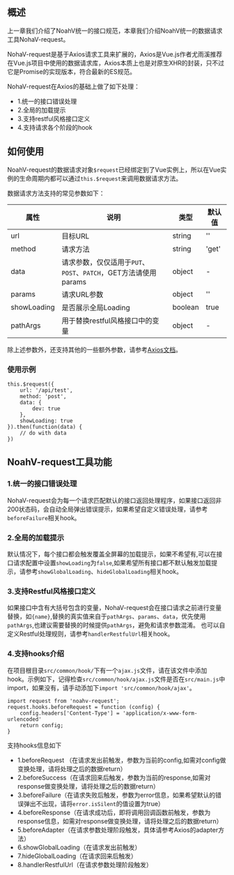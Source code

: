 
## 概述

上一章我们介绍了NoahV统一的接口规范，本章我们介绍NoahV统一的数据请求工具NohaV-request。

NohaV-request是基于Axios请求工具来扩展的，Axios是Vue.js作者尤雨溪推荐在Vue.js项目中使用的数据请求库，Axios本质上也是对原生XHR的封装，只不过它是Promise的实现版本，符合最新的ES规范。

NohaV-request在Axios的基础上做了如下处理：

* 1.统一的接口错误处理
* 2.全局的加载提示
* 3.支持restful风格接口定义
* 4.支持请求各个阶段的hook

## 如何使用
NoahV-request的数据请求对象`$request`已经绑定到了Vue实例上，所以在Vue实例的生命周期内都可以通过`this.$request`来调用数据请求方法。

数据请求方法支持的常见参数如下：

| 属性  | 说明         | 类型   | 默认值 |
| ----- | ----------- | ------ | ------ |
| url |    目标URL | string | ''    |
| method |   请求方法 | string | 'get'    |
| data |   请求参数，仅仅适用于`PUT`、 `POST`、`PATCH`，GET方法请使用params| object | -    |
| params |   请求URL参数 | object | ''    |
| showLoading |  是否展示全局Loading | boolean | true   |
| pathArgs |  用于替换restful风格接口中的变量 | object | -   |


除上述参数外，还支持其他的一些额外参数，请参考[Axios文档](https://github.com/axios/axios#request-config)。

### 使用示例
<div class="normal-code">

```
this.$request({
    url: '/api/test',
    method: 'post',
    data: {
        dev: true
    },
    showLoading: true
}).then(function(data) {
    // do with data
})
```
</div>

## NoahV-request工具功能

### 1.统一的接口错误处理
NohaV-request会为每一个请求匹配默认的接口返回处理程序，如果接口返回非200状态码，会自动全局弹出错误提示，如果希望自定义错误处理，请参考`beforeFailure`相关hook。

### 2.全局的加载提示
默认情况下，每个接口都会触发覆盖全屏幕的加载提示，如果不希望有,可以在接口请求配置中设置`showLoading`为`false`,如果希望所有接口都不默认触发加载提示，请参考`showGlobalLoading`、`hideGlobalLoading`相关hook。

### 3.支持Restful风格接口定义
如果接口中含有大括号包含的变量，NohaV-request会在接口请求之前进行变量替换，如`{name}`,替换的真实值来自于`pathArgs`、`params`、`data`，优先使用`pathArgs`,也建议需要替换的时候提供`pathArgs`，避免和请求参数混淆。
也可以自定义Restful处理规则，请参考`handlerRestfulUrl`相关hook。

### 4.支持hooks介绍

在项目根目录`src/common/hook/`下有一个`ajax.js`文件，请在该文件中添加hook。示例如下，记得检查`src/common/hook/ajax.js`文件是否在`src/main.js`中import，如果没有，请手动添加下`import 'src/common/hook/ajax'`。
<div class="normal-code">

```
import request from 'noahv-request';
request.hooks.beforeRequest = function (config) {
    config.headers['Content-Type'] = 'application/x-www-form-urlencoded'
    return config;
}
```
</div>

支持hooks信息如下
* 1.beforeRequest （在请求发出前触发，参数为当前的config,如需对config做变换处理，请将处理之后的数据return）
* 2.beforeSuccess（在请求回来后触发，参数为当前的response,如需对response做变换处理，请将处理之后的数据return）
* 3.beforeFailure（在请求失败后触发，参数为error信息，如果希望默认的错误弹出不出现，请将`error.isSilent`的值设置为true）
* 4.beforeResponse（在请求成功后，即将调用回调函数前触发，参数为response信息，如需对response做变换处理，请将处理之后的数据return）
* 5.beforeAdapter（在请求参数处理阶段触发，具体请参考Axios的adapter方法）
* 6.showGlobalLoading（在请求发出前触发）
* 7.hideGlobalLoading（在请求回来后触发）
* 8.handlerRestfulUrl（在请求参数处理阶段触发）
